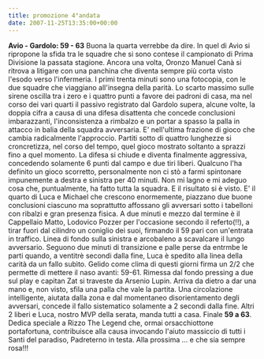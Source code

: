 ```yaml
---
title: promozione 4°andata
date: 2007-11-25T13:35:00+00:00
---
```

**Avio - Gardolo: 59 - 63** Buona la quarta verrebbe da dire. In quel di Avio si ripropone la sfida tra le squadre che si sono contese il campionato di Prima Divisione la passata stagione. Ancora una volta, Oronzo Manuel Canà si ritrova a litigare con una panchina che diventa sempre più corta visto l'esodo verso l'infermeria. I primi trenta minuti sono una fotocopia, con le due squadre che viaggiano all'insegna della parità. Lo scarto massimo sulle sirene oscilla tra i zero e i quattro punti a favore dei padroni di casa, ma nel corso dei vari quarti il passivo registrato dal Gardolo supera, alcune volte, la doppia cifra a causa di una difesa disattenta che concede conclusioni imbarazzanti, l'inconsistenza a rimbalzo e un portar a spasso la palla in attacco in balia della squadra avversaria. E' nell'ultima frazione di gioco che cambia radicalmente l'approccio. Partiti sotto di quattro lunghezze si croncretizza, nel corso del tempo, quel gioco mostrato soltanto a sprazzi fino a quel momento. La difesa si chiude e diventa finalmente aggressiva, concedendo solamente 6 punti dal campo e due tiri liberi. Qualcuno l'ha definito un gioco scorretto, personalmente non ci stò a farmi spintonare impunemente a destra e sinistra per 40 minuti. Non mi lagno e mi adeguo cosa che, puntualmente, ha fatto tutta la squadra. E il risultato si è visto. E' il quarto di Luca e Michael che crescono enormemente, piazzano due buone conclusioni ciascuno ma soprattutto affossano gli avversari sotto i tabelloni con ribalzi e gran presenza fisica. A due minuti e mezzo dal termine è il Cappellaio Matto, Lodovico Pozzer per l'occasione secondo il referto(!!), a tirar fuori dal cilindro un coniglio dei suoi, firmando il 59 pari con un'entrata in traffico. Linea di fondo sulla sinistra e arcobaleno a scavalcare il lungo avversario. Seguono due minuti di transizione e palle perse da entrmbe le parti quando, a ventitrè secondi dalla fine, Luca è spedito alla linea della carità da un fallo subìto. Gelido come clima di questi giorni firma un 2/2 che permette di mettere il naso avanti: 59-61. Rimessa dal fondo pressing a due sul play e capitan Zat si traveste da Arsenio Lupin. Arriva da dietro a dar una mano e, non visto, sfila una palla che vale la partita. Una circolazione intelligente, aiutata dalla zona e dal momentaneo disorientamento degli avversari, concede il fallo sistematico solamente a 2 secondi dalla fine. Altri 2 liberi e Luca, nostro MVP della serata, manda tutti a casa. Finale **59 a 63**. Dedica speciale a Rizzo The Legend che, ormai orsacchiottone portafortuna, contribuisce alla causa invocando l'aiuto massiccio di tutti i Santi del paradiso, Padreterno in testa. Alla prossima … e che sia sempre rosa!!!